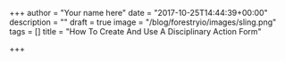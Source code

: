 +++
author = "Your name here"
date = "2017-10-25T14:44:39+00:00"
description = ""
draft = true
image = "/blog/forestryio/images/sling.png"
tags = []
title = "How To Create And Use A Disciplinary Action Form"

+++
